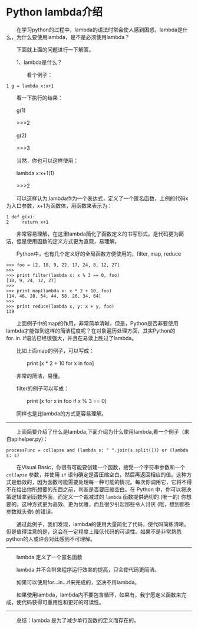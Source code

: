 # Python lambda介绍

　　在学习python的过程中，lambda的语法时常会使人感到困惑，lambda是什么，为什么要使用lambda，是不是必须使用lambda？

　　下面就上面的问题进行一下解答。

　　1、lambda是什么？

　　　　看个例子：　　　　　

```
1 g = lambda x:x+1
```

　　看一下执行的结果：　

　　g(1)

　　>>>2

　　g(2)

　　>>>3

　　当然，你也可以这样使用：

　　lambda x:x+1(1)

　　>>>2　　　

　　可以这样认为,lambda作为一个表达式，定义了一个匿名函数，上例的代码x为入口参数，x+1为函数体，用函数来表示为：

```
1 def g(x):
2     return x+1
```

　　非常容易理解，在这里lambda简化了函数定义的书写形式。是代码更为简洁，但是使用函数的定义方式更为直观，易理解。

　　Python中，也有几个定义好的全局函数方便使用的，filter, map, reduce　　



```
>>> foo = [2, 18, 9, 22, 17, 24, 8, 12, 27]
>>>
>>> print filter(lambda x: x % 3 == 0, foo)
[18, 9, 24, 12, 27]
>>>
>>> print map(lambda x: x * 2 + 10, foo)
[14, 46, 28, 54, 44, 58, 26, 34, 64]
>>>
>>> print reduce(lambda x, y: x + y, foo)
139
```

　　上面例子中的map的作用，非常简单清晰。但是，Python是否非要使用lambda才能做到这样的简洁程度呢？在对象遍历处理方面，其实Python的for..in..if语法已经很强大，并且在易读上胜过了lambda。

　　比如上面map的例子，可以写成：

　　　　print [x * 2 + 10 for x in foo]

　　非常的简洁，易懂。

　　filter的例子可以写成：

　　　　print [x for x in foo if x % 3 == 0]

　　同样也是比lambda的方式更容易理解。

------

　　上面简要介绍了什么是lambda,下面介绍为什么使用lambda,看一个例子（来自apihelper.py)：　　

```
processFunc = collapse and (lambda s: " ".join(s.split())) or (lambda s: s)
```

　　在Visual Basic，你很有可能要创建一个函数，接受一个字符串参数和一个 *`collapse`* 参数，并使用 `if` 语句确定是否压缩空白，然后再返回相应的值。这种方式是低效的，因为函数可能需要处理每一种可能的情况。每次你调用它，它将不得不在给出你所想要的东西之前，判断是否要压缩空白。在 Python 中，你可以将决策逻辑拿到函数外面，而定义一个裁减过的 `lambda` 函数提供确切的 (唯一的) 你想要的。这种方式更为高效、更为优雅，而且很少引起那些令人讨厌 (哦，想到那些参数就头昏) 的错误。

　　通过此例子，我们发现，lambda的使用大量简化了代码，使代码简练清晰。但是值得注意的是，这会在一定程度上降低代码的可读性。如果不是非常熟悉python的人或许会对此感到不可理解。

------

　　lambda 定义了一个匿名函数

　　lambda 并不会带来程序运行效率的提高，只会使代码更简洁。

　　如果可以使用for...in...if来完成的，坚决不用lambda。

　　如果使用lambda，lambda内不要包含循环，如果有，我宁愿定义函数来完成，使代码获得可重用性和更好的可读性。

------

　　总结：lambda 是为了减少单行函数的定义而存在的。